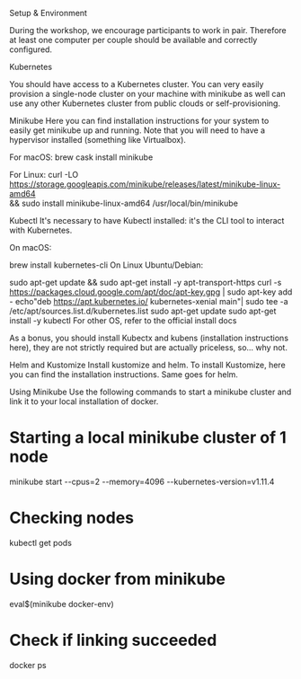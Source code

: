 Setup & Environment

During the workshop, we encourage participants to work in pair. Therefore at least one computer per couple should be available and correctly configured.

Kubernetes

You should have access to a Kubernetes cluster. You can very easily provision a single-node cluster on your machine with minikube  as well can use any other Kubernetes cluster from public clouds or self-provisioning.

Minikube
Here you can find installation instructions for your system to easily get minikube up and running. Note that you will need to have a hypervisor installed (something like Virtualbox).

For macOS:
brew cask install minikube

For Linux:
curl -LO https://storage.googleapis.com/minikube/releases/latest/minikube-linux-amd64 \
&& sudo install minikube-linux-amd64 /usr/local/bin/minikube

Kubectl
It's necessary to have Kubectl installed: it's the CLI tool to interact with Kubernetes.

On macOS:

brew install kubernetes-cli
On Linux Ubuntu/Debian:

sudo apt-get update && sudo apt-get install -y apt-transport-https
curl -s https://packages.cloud.google.com/apt/doc/apt-key.gpg | sudo apt-key add -
echo"deb https://apt.kubernetes.io/ kubernetes-xenial main"| sudo tee -a /etc/apt/sources.list.d/kubernetes.list
sudo apt-get update
sudo apt-get install -y kubectl
For other OS, refer to the official install docs

As a bonus, you should install Kubectx and kubens (installation instructions here), they are not strictly required but are actually priceless, so... why not.

Helm and Kustomize
Install kustomize and helm. To install Kustomize, here you can find the installation instructions. Same goes for helm.

Using Minikube
Use the following commands to start a minikube cluster and link it to your local installation of docker.

# Starting a local minikube cluster of 1 node
minikube start --cpus=2 --memory=4096 --kubernetes-version=v1.11.4
# Checking nodes
kubectl get pods
# Using docker from minikube
eval$(minikube docker-env)
# Check if linking succeeded
docker ps
